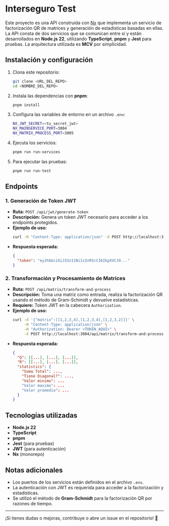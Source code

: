 # Interseguro Test

Este proyecto es una API construida con [Nx](https://nx.dev/) que implementa un servicio de factorización QR de matrices y generación de estadísticas basadas en ellas. La API consta de dos servicios que se comunican entre sí y están desarrollados en **Node.js 22**, utilizando **TypeScript**, **pnpm** y **Jest** para pruebas. La arquitectura utilizada es **MCV** por simplicidad.

## Instalación y configuración

1. Clona este repositorio:
   ```sh
   git clone <URL_DEL_REPO>
   cd <NOMBRE_DEL_REPO>
   ```
2. Instala las dependencias con **pnpm**:
   ```sh
   pnpm install
   ```
3. Configura las variables de entorno en un archivo `.env`:
   ```sh
   NX_JWT_SECRET=<tu_secret_jwt>
   NX_MAINSERVICE_PORT=3004
   NX_MATRIX_PROCESS_PORT=3005
   ```
4. Ejecuta los servicios:
   ```sh
   pnpm run run-services
   ```
5. Para ejecutar las pruebas:
   ```sh
   pnpm run run-test
   ```

## Endpoints

### 1. Generación de Token JWT
- **Ruta:** `POST /api/jwt/generate-token`
- **Descripción:** Genera un token JWT necesario para acceder a los endpoints protegidos.
- **Ejemplo de uso:**
  ```sh
  curl -H "Content-Type: application/json" -X POST http://localhost:3004/api/jwt/generate-token
  ```
- **Respuesta esperada:**
  ```json
  {
    "token": "eyJhbGciOiJIUzI1NiIsInR5cCI6IkpXVCJ9..."
  }
  ```

### 2. Transformación y Procesamiento de Matrices
- **Ruta:** `POST /api/matrix/transform-and-process`
- **Descripción:** Toma una matriz como entrada, realiza la factorización QR usando el método de Gram-Schmidt y devuelve estadísticas.
- **Requiere:** Token JWT en la cabecera `Authorization`.
- **Ejemplo de uso:**
  ```sh
  curl -d '{"matrix":[[1,2,3,4],[1,2,3,4],[1,2,3,2]]}' \
       -H "Content-Type: application/json" \
       -H "Authorization: Bearer <TOKEN_AQUÍ>" \
       -X POST http://localhost:3004/api/matrix/transform-and-process
  ```
- **Respuesta esperada:**
  ```json
  {
    "Q": [[...], [...], [...]],
    "R": [[...], [...], [...]],
    "statistics": {
      "Suma Total": ...,
      "Tiene Diagonal?": ...,
      "Valor minimo": ...
      "Valor maximo": ...
      "Valor promedio": ...
    }
  }
  ```

## Tecnologías utilizadas
- **Node.js 22**
- **TypeScript**
- **pnpm**
- **Jest** (para pruebas)
- **JWT** (para autenticación)
- **Nx** (monorepo)

## Notas adicionales
- Los puertos de los servicios están definidos en el archivo `.env`.
- La autenticación con JWT es requerida para acceder a la factorización y estadísticas.
- Se utilizó el método de **Gram-Schmidt** para la factorización QR por razones de tiempo.

---
¡Si tienes dudas o mejoras, contribuye o abre un issue en el repositorio! 🚀

